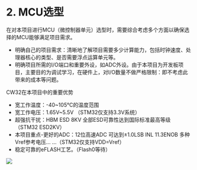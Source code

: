 # 2. MCU选型

在对本项目进行MCU（微控制器单元）选型时，需要综合考虑多个方面以确保选择的MCU能够满足项目需求。

- 明确自己的项目需求：清晰地了解项目需要多少计算能力，包括时钟速度、处理器核心的类型、是否需要浮点运算单元等。
- 明确项目所需的I/O端口和重要外设，如ADC外设。由于本项目为开发板项目，主要目的为调试学习，在硬件上，对I/O数量不做严格限制：即不考虑此带来的成本等问题。

CW32在本项目中的重要优势

- 宽工作温度：-40~105℃的温度范围
- 宽工作电压：1.65V~5.5V （STM32仅支持3.3V系统）
- 超强抗干扰：HBM ESD 8KV 全部ESD可靠性达到国际标准最高等级（STM32 ESD2KV）
- 本项目重点-更好的ADC：12位高速ADC 可达到±1.0LSB INL 11.3ENOB 多种Vref参考电压... ...（STM32仅支持VDD=Vref）
- 稳定可靠的eFLASH工艺。（Flash0等待）

![](https://wiki.lckfb.com/storage/images/zh-hans/dwx-cw32f030c8t6/training/voltammeter-bootcamp/voltammeter/voltammeter_20240716_173532.png)
